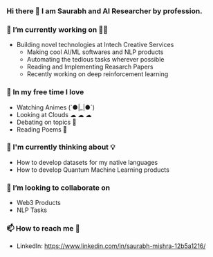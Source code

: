 ### Hi there 👋  I am Saurabh and AI Researcher by profession.

### 🔭 I’m currently working on 👨‍💻 
  * Building novel technologies at Intech Creative Services 
     * Making cool AI/ML softwares and NLP products
     * Automating the tedious tasks wherever possible
     * Reading and Implementing Reasarch Papers 
     * Recently working on deep reinforcement learning 
     
### 🌱 In my free time I love 
  * Watching Animes (`●|_|●´)
  * Looking at Clouds  ☁ ☁ ☁
  * Debating on topics 🤼
  * Reading Poems 📖

### 🤔  I'm currently thinking about 💡
  * How to develop datasets for my native languages
  * How to develop Quantum Machine Learning products 

### 👯 I’m looking to collaborate on
   * Web3 Products
   * NLP Tasks
   

### 📫 How to reach me 💬 
  * LinkedIn: https://www.linkedin.com/in/saurabh-mishra-12b5a1216/

